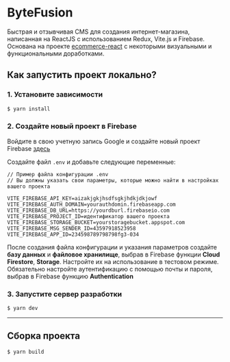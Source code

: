 # ByteFusion
Быстрая и отзывчивая CMS для создания интернет-магазина, написанная на ReactJS с использованием Redux, Vite.js и Firebase. Основана на проекте [ecommerce-react](https://github.com/jgudo/ecommerce-react) с некоторыми визуальными и функциональными доработками.

## Как запустить проект локально?
### 1. Установите зависимости
```sh
$ yarn install
```

### 2. Создайте новый проект в Firebase
Войдите в свою учетную запись Google и создайте новый проект Firebase [здесь](https://console.firebase.google.com/u/0/)

Создайте файл `.env` и добавьте следующие переменные:

```
// Пример файла конфигурации .env
// Вы должны указать свои параметры, которые можно найти в настройках вашего проекта

VITE_FIREBASE_API_KEY=aizakjgkjhsdfsgkjhdkjdkjowf
VITE_FIREBASE_AUTH_DOMAIN=yourauthdomin.firebaseapp.com
VITE_FIREBASE_DB_URL=https://yourdburl.firebaseio.com
VITE_FIREBASE_PROJECT_ID=идентификатор вашего проекта 
VITE_FIREBASE_STORAGE_BUCKET=yourstoragebucket.appspot.com
VITE_FIREBASE_MSG_SENDER_ID=43597918523958
VITE_FIREBASE_APP_ID=234598789798798fg3-034

``` 

После создания файла конфигурации и указания параметров создайте **базу данных** и **файловое хранилище**, выбрав в Firebase функции **Cloud Firestore**, **Storage**. Настройте их на использование в тестовом режиме. Обязательно настройте аутентификацию с помощью почты и пароля, выбрав в Firebase функцию **Authentication**

### 3. Запустите сервер разработки
```sh
$ yarn dev
```

---

## Сборка проекта
```sh
$ yarn build
```
